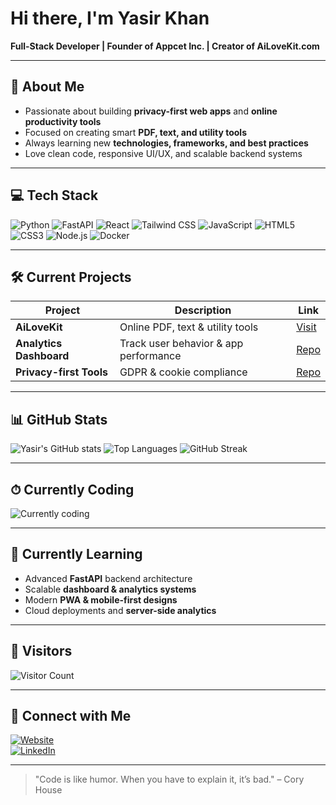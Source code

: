 # Hi there, I'm Yasir Khan

**Full-Stack Developer | Founder of Appcet Inc. | Creator of AiLoveKit.com**

---

## 🚀 About Me
- Passionate about building **privacy-first web apps** and **online productivity tools**  
- Focused on creating smart **PDF, text, and utility tools**  
- Always learning new **technologies, frameworks, and best practices**  
- Love clean code, responsive UI/UX, and scalable backend systems  

---

## 💻 Tech Stack
![Python](https://img.shields.io/badge/Python-3776AB?style=for-the-badge&logo=python&logoColor=white)
![FastAPI](https://img.shields.io/badge/FastAPI-009688?style=for-the-badge&logo=fastapi&logoColor=white)
![React](https://img.shields.io/badge/React-61DAFB?style=for-the-badge&logo=react&logoColor=black)
![Tailwind CSS](https://img.shields.io/badge/Tailwind_CSS-38B2AC?style=for-the-badge&logo=tailwind-css&logoColor=white)
![JavaScript](https://img.shields.io/badge/JavaScript-F7DF1E?style=for-the-badge&logo=javascript&logoColor=black)
![HTML5](https://img.shields.io/badge/HTML5-E34F26?style=for-the-badge&logo=html5&logoColor=white)
![CSS3](https://img.shields.io/badge/CSS3-1572B6?style=for-the-badge&logo=css3&logoColor=white)
![Node.js](https://img.shields.io/badge/Node.js-339933?style=for-the-badge&logo=node.js&logoColor=white)
![Docker](https://img.shields.io/badge/Docker-2496ED?style=for-the-badge&logo=docker&logoColor=white)

---

## 🛠 Current Projects
| Project | Description | Link |
|---------|-------------|------|
| **AiLoveKit** | Online PDF, text & utility tools | [Visit](https://ailovekit.com) |
| **Analytics Dashboard** | Track user behavior & app performance | [Repo](https://github.com/yasir-k) |
| **Privacy-first Tools** | GDPR & cookie compliance | [Repo](https://github.com/yasir-k) |

---

## 📊 GitHub Stats
![Yasir's GitHub stats](https://github-readme-stats.vercel.app/api?username=yasir-k&show_icons=true&theme=tokyonight)
![Top Languages](https://github-readme-stats.vercel.app/api/top-langs/?username=yasir-k&layout=compact&theme=tokyonight)
![GitHub Streak](https://github-readme-streak-stats.herokuapp.com/?user=yasir-k&theme=tokyonight)

---

## ⏱ Currently Coding
![Currently coding](https://github-readme-activity-graph.cyclic.app/graph?username=yasir-k&theme=react-dark&hide_border=true)

---

## 🌱 Currently Learning
- Advanced **FastAPI** backend architecture  
- Scalable **dashboard & analytics systems**  
- Modern **PWA & mobile-first designs**  
- Cloud deployments and **server-side analytics**  

---

## 👀 Visitors
![Visitor Count](https://profile-counter.glitch.me/yasir-k/count.svg)

---

## 🤝 Connect with Me
[![Website](https://img.shields.io/badge/Website-ailovekit.com-blue?style=for-the-badge&logo=Google-Chrome&logoColor=white)](https://ailovekit.com)  
[![LinkedIn](https://img.shields.io/badge/LinkedIn-Yasir%20Khan-blue?style=for-the-badge&logo=linkedin&logoColor=white)](https://linkedin.com/in/iyasirkhan)

---

> "Code is like humor. When you have to explain it, it’s bad." – Cory House
